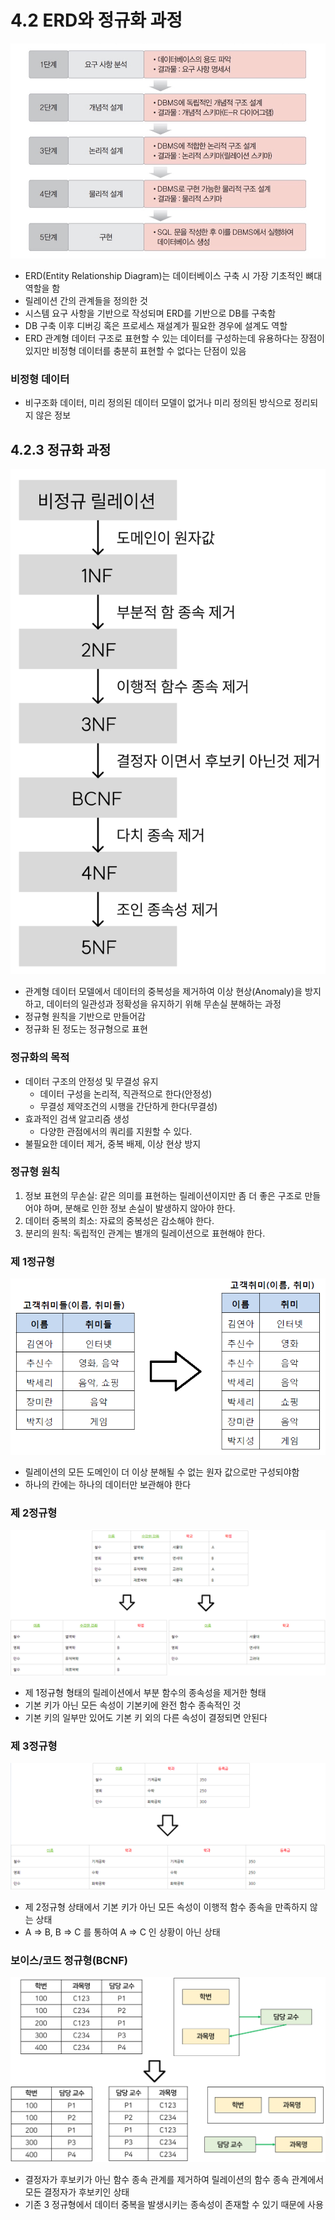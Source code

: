 # 4.2 ERD와 정규화 과정

![DB arch](image.png)

- ERD(Entity Relationship Diagram)는 데이터베이스 구축 시 가장 기초적인 뼈대 역할을 함
- 릴레이션 간의 관계들을 정의한 것
- 시스템 요구 사항을 기반으로 작성되며 ERD를 기반으로 DB를 구축함
- DB 구축 이후 디버깅 혹은 프로세스 재설계가 필요한 경우에 설계도 역할
- ERD 관계형 데이터 구조로 표현할 수 있는 데이터를 구성하는데 유용하다는 장점이 있지만 비정형 데이터를 충분히 표현할 수 없다는 단점이 있음

### 비정형 데이터

- 비구조화 데이터, 미리 정의된 데이터 모델이 없거나 미리 정의된 방식으로 정리되지 않은 정보

## 4.2.3 정규화 과정

![alt text](image-1.png)

- 관계형 데이터 모델에서 데이터의 중복성을 제거하여 이상 현상(Anomaly)을 방지하고, 데이터의 일관성과 정확성을 유지하기 위해 무손실 분해하는 과정
- 정규형 원칙을 기반으로 만들어감
- 정규화 된 정도는 정규형으로 표현

### 정규화의 목적

- 데이터 구조의 안정성 및 무결성 유지
  - 데이터 구성을 논리적, 직관적으로 한다(안정성)
  - 무결성 제약조건의 시행을 간단하게 한다(무결성)
- 효과적인 검색 알고리즘 생성
  - 다양한 관점에서의 쿼리를 지원할 수 있다.
- 불필요한 데이터 제거, 중복 배제, 이상 현상 방지

### 정규형 원칙

1. 정보 표현의 무손실: 같은 의미를 표현하는 릴레이션이지만 좀 더 좋은 구조로 만들어야 하며, 분해로 인한 정보 손실이 발생하지 않아야 한다.
2. 데이터 중복의 최소: 자료의 중복성은 감소해야 한다.
3. 분리의 원칙: 독립적인 관계는 별개의 릴레이션으로 표현해야 한다.

### 제 1정규형

![1](image-2.png)

- 릴레이션의 모든 도메인이 더 이상 분해될 수 없는 원자 값으로만 구성되야함
- 하나의 칸에는 하나의 데이터만 보관해야 한다

### 제 2정규형

![2](image-3.png)

- 제 1정규형 형태의 릴레이션에서 부분 함수의 종속성을 제거한 형태
- 기본 키가 아닌 모든 속성이 기본키에 완전 함수 종속적인 것
- 기본 키의 일부만 있어도 기본 키 외의 다른 속성이 결정되면 안된다

### 제 3정규형

![3](image-4.png)

- 제 2정규형 상태에서 기본 키가 아닌 모든 속성이 이행적 함수 종속을 만족하지 않는 상태
- A => B, B => C 를 통하여 A => C 인 상황이 아닌 상태

### 보이스/코드 정규형(BCNF)

![BCNF](image-6.png)

- 결정자가 후보키가 아닌 함수 종속 관계를 제거하여 릴레이션의 함수 종속 관계에서 모든 결정자가 후보키인 상태
- 기존 3 정규형에서 데이터 중복을 발생시키는 종속성이 존재할 수 있기 때문에 사용
